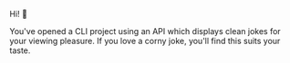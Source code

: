 
Hi! 👋

You've opened a CLI project using an API which displays clean jokes for your viewing pleasure. If you love a corny joke, you'll find this suits your taste.

